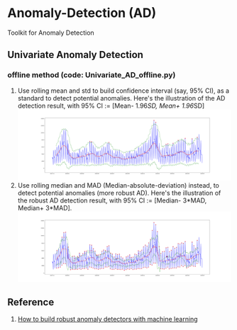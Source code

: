 # Anomaly-Detection (AD)
Toolkit for Anomaly Detection


## Univariate Anomaly Detection
### offline method (code: Univariate_AD_offline.py)
1. Use rolling mean and std to build confidence interval (say, 95% CI), as a standard to detect potential anomalies. 
   Here's the illustration of the AD detection result, with 95% CI := [Mean- 1.96*SD, Mean+ 1.96*SD]
   ![Japan - TS plot detecting anomalies with windowsize 31 (center=True)](https://github.com/DreamBird-Jane/Anomaly-Detection/blob/main/Univariate%20Anomaly%20Detection/Japan%20-%20TS%20plot%20detecting%20anomalies%20with%20windowsize%2031%20(center%3DTrue).png)
1. Use rolling median and MAD (Median-absolute-deviation) instead, to detect potential anomalies (more robust AD). 
   Here's the illustration of the robust AD detection result, with 95% CI := [Median- 3*MAD, Median+ 3\*MAD]. 
   ![Japan - TS plot detecting robust anomalies with windowsize 31 (center=True)](https://github.com/DreamBird-Jane/Anomaly-Detection/blob/main/Univariate%20Anomaly%20Detection/Japan%20-%20TS%20plot%20detecting%20robust%20anomalies%20with%20windowsize%2031%20(center%3DTrue).png)


## Reference
1. [How to build robust anomaly detectors with machine learning](https://www.ericsson.com/en/blog/2020/4/anomaly-detection-with-machine-learning)
